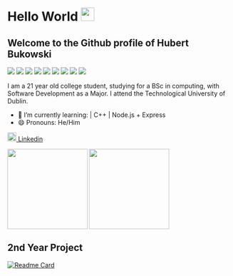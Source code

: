 # Hello World <img src="https://raw.githubusercontent.com/MartinHeinz/MartinHeinz/master/wave.gif" width="30px">

## Welcome to the Github profile of Hubert Bukowski 

![](https://img.shields.io/badge/Language-Python-success?style=flat-square&logo=python&logoColor=success)
![](https://img.shields.io/badge/Language-Java-success?style=flat-square&logo=java&logoColor=success)
![](https://img.shields.io/badge/Language-JavaScript-success?style=flat-square&logo=javascript&logoColor=success)
![](https://img.shields.io/badge/Language-C++-success?style=flat-square&logo=cplusplus&logoColor=success)
![](https://img.shields.io/badge/Web-HTML-informational?style=flat-square&logo=html5&logoColor=informational)
![](https://img.shields.io/badge/Web-CSS-informational?style=flat-square&logo=css3&logoColor=informational)
![](https://img.shields.io/badge/Web-Django-informational?style=flat-square&logo=django&logoColor=informational)
![](https://img.shields.io/badge/Web-Node.js-informational?style=flat-square&logo=node.js&logoColor=informational)
![](https://img.shields.io/badge/Shell-Bash-orange?style=flat-square&logo=Linux&logoColor=orange)

I am a 21 year old college student, studying for a BSc in computing, with Software Development as a Major. I attend the Technological University of Dublin.
- 🌱 I’m currently learning:
|        C++
|        Node.js + Express
- 😄 Pronouns: He/Him

<a href="https://www.linkedin.com/in/hubert-bukowski280/"><img style="width: 20px;" src="https://cdn-icons-png.flaticon.com/512/174/174857.png"> Linkedin</a>

<img align='left' height="180em" src="https://github-readme-stats.vercel.app/api?username=hubo00&theme=tokyonight&show_icons=true&hide_border=true&&count_private=true&include_all_commits=true" />
<img alight='right' height="180em" src="https://github-readme-stats.vercel.app/api/top-langs/?username=hubo00&theme=tokyonight">

## 2nd Year Project
[![Readme Card](https://github-readme-stats.vercel.app/api/pin/?username=hubo00&repo=2nd-Year-Project&theme=tokyonight)](https://github.com/hubo00/2nd-Year-Project)

